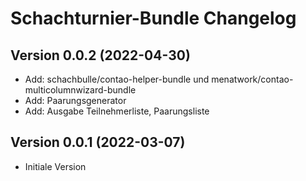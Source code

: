 # Schachturnier-Bundle Changelog

## Version 0.0.2 (2022-04-30)

* Add: schachbulle/contao-helper-bundle und menatwork/contao-multicolumnwizard-bundle
* Add: Paarungsgenerator
* Add: Ausgabe Teilnehmerliste, Paarungsliste

## Version 0.0.1 (2022-03-07)

* Initiale Version

